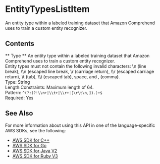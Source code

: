 # EntityTypesListItem<a name="API_EntityTypesListItem"></a>

An entity type within a labeled training dataset that Amazon Comprehend uses to train a custom entity recognizer\.

## Contents<a name="API_EntityTypesListItem_Contents"></a>

 ** Type **   <a name="comprehend-Type-EntityTypesListItem-Type"></a>
An entity type within a labeled training dataset that Amazon Comprehend uses to train a custom entity recognizer\.  
Entity types must not contain the following invalid characters: \\n \(line break\), \\\\n \(escaped line break, \\r \(carriage return\), \\\\r \(escaped carriage return\), \\t \(tab\), \\\\t \(escaped tab\), space, and , \(comma\)\.  
Type: String  
Length Constraints: Maximum length of 64\.  
Pattern: `^(?:(?!\\n+|\\t+|\\r+|[\r\t\n,]).)+$`   
Required: Yes

## See Also<a name="API_EntityTypesListItem_SeeAlso"></a>

For more information about using this API in one of the language\-specific AWS SDKs, see the following:
+  [ AWS SDK for C\+\+](https://docs.aws.amazon.com/goto/SdkForCpp/comprehend-2017-11-27/EntityTypesListItem) 
+  [ AWS SDK for Go](https://docs.aws.amazon.com/goto/SdkForGoV1/comprehend-2017-11-27/EntityTypesListItem) 
+  [ AWS SDK for Java V2](https://docs.aws.amazon.com/goto/SdkForJavaV2/comprehend-2017-11-27/EntityTypesListItem) 
+  [ AWS SDK for Ruby V3](https://docs.aws.amazon.com/goto/SdkForRubyV3/comprehend-2017-11-27/EntityTypesListItem) 